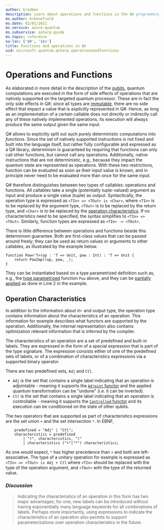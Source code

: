 ```yaml
---
author: bradben
description: Learn about operations and functions in the Q# programming language.
ms.author: brbenefield
ms.date: 02/01/2021
ms.service: azure-quantum
ms.subservice: qsharp-guide
ms.topic: reference
no-loc: ['Q#', '$$v']
title: Functions and operations in Q#
uid: microsoft.quantum.qsharp.operationsandfunctions
---
```


# Operations and Functions

As elaborated in more detail in the description of the [qubits](xref:microsoft.quantum.qsharp.quantumdatatypes#qubits), quantum computations are executed in the form of side effects of operations that are natively supported on the targeted quantum processor. These are in fact the only side effects in Q#; since all types are [immutable](xref:microsoft.quantum.qsharp.immutability#immutability), there are no side effect that impact a value that is explicitly represented in Q#. Hence, as long as an implementation of a certain callable does not directly or indirectly call any of these natively implemented operations, its execution will always produce the same output given the same input. 

Q# allows to explicitly split out such purely deterministic computations into *functions*. Since the set of natively supported instructions is not fixed and built into the language itself, but rather fully configurable and expressed as a Q# library, determinism is guaranteed by requiring that functions can only call other functions, but cannot call any operations. Additionally, native instructions that are not deterministic, e.g., because they impact the quantum state are represented as operations. With these two restrictions, function can be evaluated as soon as their input value is known, and in principle never need to be evaluated more than once for the same input. 

Q# therefore distinguishes between two types of callables: operations and functions. All callables take a single (potentially tuple-valued) argument as input and produce a single value (tuple) as output. Syntactically, the operation type is expressed as `<TIn> => <TOut> is <Char>`, where `<TIn>` is to be replaced by the argument type, `<TOut>` is to be replaced by the return type, and `<Char>` is to be replaced by the [operation characteristics](#operation-characteristics). If no characteristics need to be specified, the syntax simplifies to `<TIn> => <TOut>`. Similarly, function types are expressed as `<TIn> -> <TOut>`. 

There is little difference between operations and functions beside this determinism guarantee. Both are first-class values that can be passed around freely; they can be used as return values or arguments to other callables, as illustrated by the example below.
```qsharp
function Pow<'T>(op : 'T => Unit, pow : Int) : 'T => Unit {
    return PowImpl(op, pow, _);
}
```

They can be instantiated based on a type parametrized definition such as, e.g., the [type parametrized](xref:microsoft.quantum.qsharp.typeparameterizations#type-parameterizations) function `Pow` above, and they can be [partially applied](xref:microsoft.quantum.qsharp.partialapplication#partial-application) as done in Line 2 in the example. 


## Operation Characteristics

In addition to the information about in- and output type, the operation type contains information about the characteristics of an operation. This information for example describes what functors are supported by the operation. Additionally, the internal representation also contains optimization relevant information that is inferred by the compiler. 

The characteristics of an operation are a set of predefined and built-in labels. 
They are expressed in the form of a special expression that is part of the type signature. The expression consists either of one of the predefined sets of labels, or of a combination of characteristics expressions via a supported binary operator. 

There are two predefined sets, `Adj` and `Ctl`. 
- `Adj` is the set that contains a single label indicating that an operation is adjointable - meaning it supports the [`Adjoint` functor](xref:microsoft.quantum.qsharp.functorapplication#functor-application) and the applied quantum transformation can be "undone" (i.e. it can be inverted).   
- `Ctl` is the set that contains a single label indicating that an operation is controllable - meaning it supports the [`Controlled` functor](xref:microsoft.quantum.qsharp.functorapplication#functor-application) and
its execution can be conditioned on the state of other qubits. 

The two operators that are supported as part of characteristics expressions are the set union `+` and the set intersection `*`. 
In EBNF, 
```
    predefined = "Adj" | "Ctl";
    characteristics = predefined 
        | "(", characteristics, ")" 
        | characteristics ("+"|"*") characteristics;
```
As one would expect, `*` has higher precedence than `+` and both are left-associative. The type of a unitary operation for example is expressed as `<TIn> => <TOut> is Adj + Ctl` where `<TIn>` should be replaced with the type of the operation argument, and `<TOut>` with the type of the returned value. 

### *Discussion*
>Indicating the characteristics of an operation in this form has two major advantages; for one, new labels can be introduced without having exponentially many language keywords for all combinations of labels. Perhaps more importantly, using expressions to indicate the characteristics of an operation also permits to support parameterizations over operation characteristics in the future. 


